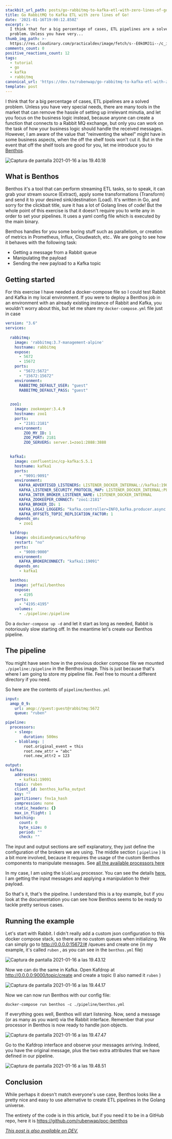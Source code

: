 ```yaml
---
stackbit_url_path: posts/go-rabbitmq-to-kafka-etl-with-zero-lines-of-go-1b83
title: Go RabbitMQ to Kafka ETL with zero lines of Go!
date: '2021-01-16T19:00:12.850Z'
excerpt: >-
  I think that for a big percentage of cases, ETL pipelines are a solved
  problem. Unless you have very...
thumb_img_path: >-
  https://res.cloudinary.com/practicaldev/image/fetch/s--E0kOMJ1i--/c_imagga_scale,f_auto,fl_progressive,h_420,q_auto,w_1000/https://dev-to-uploads.s3.amazonaws.com/i/ijb881hhrwutxu9t9kot.png
comments_count: 0
positive_reactions_count: 12
tags:
  - tutorial
  - go
  - kafka
  - rabbitmq
canonical_url: 'https://dev.to/rubenwap/go-rabbitmq-to-kafka-etl-with-zero-lines-of-go-1b83'
template: post
---
```

I think that for a big percentage of cases, ETL pipelines are a solved problem. Unless you have very special needs, there are many tools in the market that can remove the hassle of setting up irrelevant minutia, and let you focus on the business logic instead, because anyone can create a function that connects to a Rabbit MQ exchange, but only you can work on the task of how your business logic should handle the received messages. However, I am aware of the value that "reinventing the wheel" might have in some business aspects, when the off the shelf tools won't cut it. But in the event that off the shelf tools are good for you, let me introduce you to [Benthos](https://www.benthos.dev/).

![Captura de pantalla 2021-01-16 a las 19.40.18](https://dev-to-uploads.s3.amazonaws.com/i/t70wz42de323klyv34ov.png)
 
## What is Benthos

Benthos it's a tool that can perform streaming ETL tasks, so to speak, it can grab your stream source (Extract), apply some transformations (Transform) and send it to your desired sink/destination (Load). It's written in Go, and sorry for the clickbait title, sure it has a lot of Golang lines of code! But the whole point of this exercise is that it doesn't require you to write any in order to set your pipelines. It uses a yaml config file which is executed by the main binary. 

Benthos handles for you some boring stuff such as parallelism, or creation of metrics in Prometheus, Influx, Cloudwatch, etc.. We are going to see how it behaves with the following task:

- Getting a message from a Rabbit queue
- Manipulating the payload
- Sending the new payload to a Kafka topic

## Getting started

For this exercise I have needed a docker-compose file so I could test Rabbit and Kafka in my local environment. If you were to deploy a Benthos job in an environment with an already existing instance of Rabbit and Kafka, you wouldn't worry about this, but let me share my 
`docker-compose.yml`
 file just in case


```yml
version: "3.6"
services:
  
  rabbitmq:
    image: 'rabbitmq:3.7-management-alpine'
    hostname: rabbitmq
    expose:
      - 5672
      - 15672
    ports:
      - "5672:5672"
      - "15672:15672"
    environment:
      RABBITMQ_DEFAULT_USER: "guest"
      RABBITMQ_DEFAULT_PASS: "guest"
   

  zoo1:
    image: zookeeper:3.4.9
    hostname: zoo1
    ports:
      - "2181:2181"
    environment:
        ZOO_MY_ID: 1
        ZOO_PORT: 2181
        ZOO_SERVERS: server.1=zoo1:2888:3888
    

  kafka1:
    image: confluentinc/cp-kafka:5.5.1
    hostname: kafka1
    ports:
      - "9091:9091"
    environment:
      KAFKA_ADVERTISED_LISTENERS: LISTENER_DOCKER_INTERNAL://kafka1:19091,LISTENER_DOCKER_EXTERNAL://${DOCKER_HOST_IP:-127.0.0.1}:9091
      KAFKA_LISTENER_SECURITY_PROTOCOL_MAP: LISTENER_DOCKER_INTERNAL:PLAINTEXT,LISTENER_DOCKER_EXTERNAL:PLAINTEXT
      KAFKA_INTER_BROKER_LISTENER_NAME: LISTENER_DOCKER_INTERNAL
      KAFKA_ZOOKEEPER_CONNECT: "zoo1:2181"
      KAFKA_BROKER_ID: 1
      KAFKA_LOG4J_LOGGERS: "kafka.controller=INFO,kafka.producer.async.DefaultEventHandler=INFO,state.change.logger=INFO"
      KAFKA_OFFSETS_TOPIC_REPLICATION_FACTOR: 1
    depends_on:
      - zoo1

  kafdrop:
    image: obsidiandynamics/kafdrop
    restart: "no"
    ports:
      - "9000:9000"
    environment:
      KAFKA_BROKERCONNECT: "kafka1:19091"
    depends_on:
      - kafka1

  benthos:
    image: jeffail/benthos
    expose:
      - 4195
    ports:
      - "4195:4195"
    volumes:
      - ./pipeline:/pipeline
```


Do a 
`docker-compose up -d`
 and let it start as long as needed, Rabbit is notoriously slow starting off. In the meantime let's create our Benthos pipeline. 

## The pipeline

You might have seen how in the previous docker compose file we mounted 
`./pipeline:/pipeline`
 in the Benthos image. This is just because that's where I am going to store my pipeline file. Feel free to mount a different directory if you need. 

So here are the contents of 
`pipeline/benthos.yml`



```yml
input:
  amqp_0_9:
    url: amqp://guest:guest@rabbitmq:5672
    queue: "ruben"

pipeline:
  processors:
    - sleep:
        duration: 500ms
    - bloblang: |
        root.original_event = this
        root.new_attr = "abc"
        root.new_attr2 = 123

output:
  kafka:
    addresses:
      - kafka1:19091
    topic: ruben
    client_id: benthos_kafka_output
    key: ""
    partitioner: fnv1a_hash
    compression: none
    static_headers: {}
    max_in_flight: 1
    batching:
      count: 0
      byte_size: 0
      period: ""
      check: ""
```


The input and output sections are self explanatory, they just define the configuration of the brokers we are using. The middle section (
`pipeline`
) is a bit more involved, because it requires the usage of the custom Benthos components to manipulate messages. See [all the available processors here](https://www.benthos.dev/docs/components/processors/about)

In my case, I am using the 
`bloblang`
 processor. You can see the details [here.](https://www.benthos.dev/docs/guides/bloblang/about) I am getting the input messages and applying a manipulation to their payload. 

So that's it, that's the pipeline. I understand this is a toy example, but if you look at the documentation you can see how Benthos seems to be ready to tackle pretty serious cases. 

## Running the example

Let's start with Rabbit. I didn't really add a custom json configuration to this docker compose stack, so there are no custom queues when initializing. We can simply go to http://0.0.0.0:15672/# /queues and create one (in my example, it's called 
`ruben`
, as you can see in the 
`benthos.yml`
 file)

![Captura de pantalla 2021-01-16 a las 19.43.12](https://dev-to-uploads.s3.amazonaws.com/i/rffqcqtnsw51kmaawvnl.png)
 

Now we can do the same in Kafka. Open Kafdrop at http://0.0.0.0:9000/topic/create and create a topic (I also named it 
`ruben`
)

![Captura de pantalla 2021-01-16 a las 19.44.17](https://dev-to-uploads.s3.amazonaws.com/i/9qsmn3znjd6fifqfenaf.png)
 
Now we can now run Benthos with our config file:


```shell
docker-compose run benthos -c ./pipeline/benthos.yml
```


If everything goes well, Benthos will start listening. Now, 
send a message (or as many as you want) via the Rabbit interface. Remember that your processor in Benthos is now ready to handle json objects. 

![Captura de pantalla 2021-01-16 a las 19.47.47](https://dev-to-uploads.s3.amazonaws.com/i/o4d8601lkoimixs4lrck.png)
 

Go to the Kafdrop interface and observe your messages arriving. Indeed, you have the original message, plus the two extra attributes that we have defined in our pipeline. 

![Captura de pantalla 2021-01-16 a las 19.48.51](https://dev-to-uploads.s3.amazonaws.com/i/lscpd6rj0k11jts8e0jw.png)
 

## Conclusion

While perhaps it doesn't match everyone's use case, Benthos looks like a pretty nice and easy to use alternative to create ETL pipelines in the Golang universe. 

The entirety of the code is in this article, but if you need it to be in a GitHub repo, here it is https://github.com/rubenwap/poc-benthos




*[This post is also available on DEV.](https://dev.to/rubenwap/go-rabbitmq-to-kafka-etl-with-zero-lines-of-go-1b83)*


<script>
const parent = document.getElementsByTagName('head')[0];
const script = document.createElement('script');
script.type = 'text/javascript';
script.src = 'https://cdnjs.cloudflare.com/ajax/libs/iframe-resizer/4.1.1/iframeResizer.min.js';
script.charset = 'utf-8';
script.onload = function() {
    window.iFrameResize({}, '.liquidTag');
};
parent.appendChild(script);
</script>    
